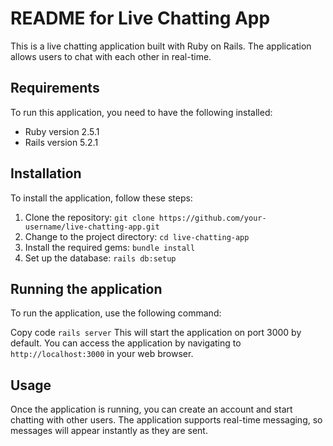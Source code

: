 # README for Live Chatting App
This is a live chatting application built with Ruby on Rails. The application allows users to chat with each other in real-time.

## Requirements
To run this application, you need to have the following installed:

* Ruby version 2.5.1
* Rails version 5.2.1

## Installation
To install the application, follow these steps:

1. Clone the repository: `git clone https://github.com/your-username/live-chatting-app.git`
2. Change to the project directory: `cd live-chatting-app`
3. Install the required gems: `bundle install`
4. Set up the database: `rails db:setup`

## Running the application
To run the application, use the following command:

Copy code
```rails server```
This will start the application on port 3000 by default. You can access the application by navigating to `http://localhost:3000` in your web browser.

## Usage
Once the application is running, you can create an account and start chatting with other users. The application supports real-time messaging, so messages will appear instantly as they are sent.
